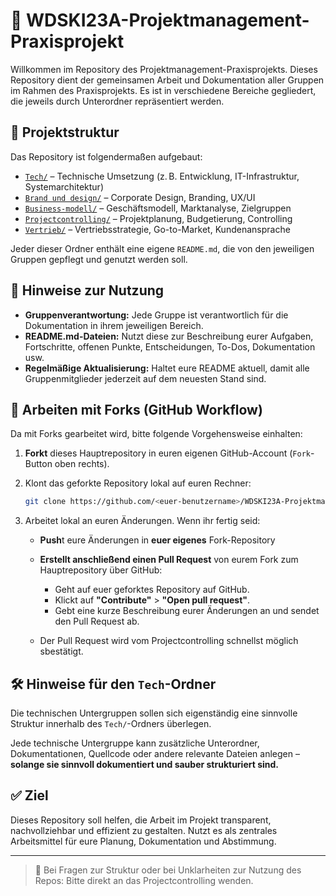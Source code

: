 # 📁 WDSKI23A-Projektmanagement-Praxisprojekt

Willkommen im Repository des Projektmanagement-Praxisprojekts. Dieses Repository dient der gemeinsamen Arbeit und Dokumentation aller Gruppen im Rahmen des Praxisprojekts. Es ist in verschiedene Bereiche gegliedert, die jeweils durch Unterordner repräsentiert werden.

## 📂 Projektstruktur

Das Repository ist folgendermaßen aufgebaut:

- [`Tech/`](./tech) – Technische Umsetzung (z. B. Entwicklung, IT-Infrastruktur, Systemarchitektur)
- [`Brand und design/`](./Brand%20und%20design) – Corporate Design, Branding, UX/UI
- [`Business-modell/`](./Business-modell) – Geschäftsmodell, Marktanalyse, Zielgruppen
- [`Projectcontrolling/`](./projectcontrolling) – Projektplanung, Budgetierung, Controlling
- [`Vertrieb/`](./vertrieb) – Vertriebsstrategie, Go-to-Market, Kundenansprache

Jeder dieser Ordner enthält eine eigene `README.md`, die von den jeweiligen Gruppen gepflegt und genutzt werden soll.

## 📌 Hinweise zur Nutzung

- **Gruppenverantwortung:** Jede Gruppe ist verantwortlich für die Dokumentation in ihrem jeweiligen Bereich.
- **README.md-Dateien:** Nutzt diese zur Beschreibung eurer Aufgaben, Fortschritte, offenen Punkte, Entscheidungen, To-Dos, Dokumentation usw.
- **Regelmäßige Aktualisierung:** Haltet eure README aktuell, damit alle Gruppenmitglieder jederzeit auf dem neuesten Stand sind.

## 🔄 Arbeiten mit Forks (GitHub Workflow)

Da mit Forks gearbeitet wird, bitte folgende Vorgehensweise einhalten:

1. **Forkt** dieses Hauptrepository in euren eigenen GitHub-Account (`Fork`-Button oben rechts).

2. Klont das geforkte Repository lokal auf euren Rechner:
   ```bash
   git clone https://github.com/<euer-benutzername>/WDSKI23A-Projektmanagement-Praxisprojekt.git

3. Arbeitet lokal an euren Änderungen. Wenn ihr fertig seid:

   - **Push**t eure Änderungen in **euer eigenes** Fork-Repository

   - **Erstellt anschließend einen Pull Request** von eurem Fork zum Hauptrepository über GitHub:
     - Geht auf euer geforktes Repository auf GitHub.
     - Klickt auf **"Contribute"** > **"Open pull request"**.
     - Gebt eine kurze Beschreibung eurer Änderungen an und sendet den Pull Request ab.

   - Der Pull Request wird vom Projectcontrolling schnellst möglich sbestätigt.


## 🛠️ Hinweise für den `Tech`-Ordner

Die technischen Untergruppen sollen sich eigenständig eine sinnvolle Struktur innerhalb des `Tech/`-Ordners überlegen. 

Jede technische Untergruppe kann zusätzliche Unterordner, Dokumentationen, Quellcode oder andere relevante Dateien anlegen – **solange sie sinnvoll dokumentiert und sauber strukturiert sind.**


## ✅ Ziel

Dieses Repository soll helfen, die Arbeit im Projekt transparent, nachvollziehbar und effizient zu gestalten. Nutzt es als zentrales Arbeitsmittel für eure Planung, Dokumentation und Abstimmung.

---

> 📣 Bei Fragen zur Struktur oder bei Unklarheiten zur Nutzung des Repos: Bitte direkt an das Projectcontrolling wenden.

